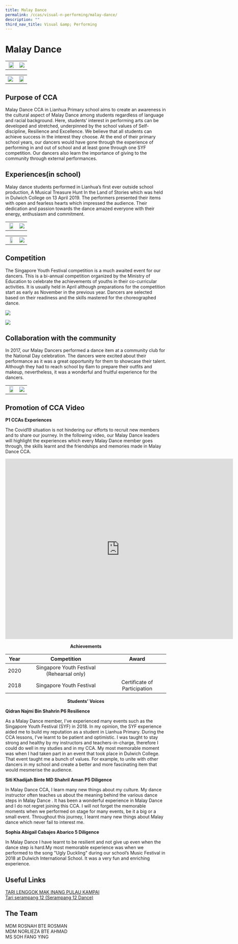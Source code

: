 ```yaml
---
title: Malay Dance
permalink: /ccas/visual-n-performing/malay-dance/
description: ""
third_nav_title: Visual &amp; Performing
---
```

# Malay Dance

|   |   |
|:-:|:-:|
|  <img src="/images/CCAs/Malay%20Dance/Malay%20Dance_1.jpg" style="width:92%"> |  ![](/images/CCAs/Malay%20Dance/Malay%20Dance_2.jpg)   |



|   |   |
|:-:|:-:|
|  ![](/images/CCAs/Malay%20Dance/Malay%20Dance_3.jpg) | <img src="/images/CCAs/Malay%20Dance/Malay%20Dance_4.jpg" style="width:85%">   |

## Purpose of CCA

Malay Dance CCA in Lianhua Primary school aims to create an awareness in the cultural aspect of Malay Dance among students regardless of language and racial background. Here, students’ interest in performing arts can be developed and stretched, underpinned by the school values of Self-discipline, Resilience and Excellence. We believe that all students can achieve success in the interest they choose. At the end of their primary school years, our dancers would have gone through the experience of performing in and out of school and at least gone through one SYF competition. Our dancers also learn the importance of giving to the community through external performances.

## Experiences(in school)

Malay dance students performed in Lianhua’s first ever outside school production, A Musical Treasure Hunt In the Land of Stories which was held in Dulwich College on 13 April 2019. The performers presented their items with open and fearless hearts which impressed the audience. Their dedication and passion towards the dance amazed everyone with their energy, enthusiasm and commitment.

|   |   |
|:-:|:-:|
| <img src="/images/CCAs/Malay%20Dance/Malay%20Dance_5.jpg" style="width:75%"> |  ![](/images/CCAs/Malay%20Dance/Malay%20Dance_6.jpg)   |


|   |   |
|:-:|:-:|
| <img src="/images/CCAs/Malay%20Dance/Malay%20Dance_7.jpg" style="width:65%"> |  ![](/images/CCAs/Malay%20Dance/Malay%20Dance_8.jpg)   |

## Competition

The Singapore Youth Festival competition is a much awaited event for our dancers. This is a bi-annual competition organized by the Ministry of Education to celebrate the achievements of youths in their co-curricular activities. It is usually held in April although preparations for the competition start as early as November in the previous year. Dancers are selected based on their readiness and the skills mastered for the choreographed dance.

![](/images/CCAs/Malay%20Dance/Malay%20Dance_9.jpg) 

![](/images/CCAs/Malay%20Dance/Malay%20Dance_10.png) 

## Collaboration with the community

In 2017, our Malay Dancers performed a dance item at a community club for the National Day celebration. The dancers were excited about their performance as it was a great opportunity for them to showcase their talent. Although they had to reach school by 6am to prepare their outfits and makeup, nevertheless, it was a wonderful and fruitful experience for the dancers.

|   |   |
|:-:|:-:|
| <img src="/images/CCAs/Malay%20Dance/Malay%20Dance_11.jpg" style="width:75%"> |  ![](/images/CCAs/Malay%20Dance/Malay%20Dance_12.jpg)   |

## Promotion of CCA Video

**P1 CCAs Experiences**

The Covid19 situation is not hindering our efforts to recruit new members and to share our journey. In the following video, our Malay Dance leaders will highlight the experiences which every Malay Dance member goes through, the skills learnt and the friendships and memories made in Malay Dance CCA.


<iframe width="713" height="565" src="https://www.youtube.com/embed/rk7_0mrZ-5M" title="CCA EXPERIENCE   PA MALAY DANCE" frameborder="0" allow="accelerometer; autoplay; clipboard-write; encrypted-media; gyroscope; picture-in-picture" allowfullscreen=""></iframe>

**<center>Achievements</center>**

| Year |                Competition                |             Award            |
|:----:|:-------------:|:------------------:|
| 2020 | Singapore Youth Festival (Rehearsal only) |                              |
| 2018 |          Singapore Youth Festival         | Certificate of Participation |

**<center>Students’ Voices</center>**

**Qidran Najmi Bin Shahrin P6 Resilience**

As a Malay Dance member, I've experienced many events such as the Singapore Youth Festival (SYF) in 2018. In my opinion, the SYF experience aided me to build my reputation as a student in Lianhua Primary. During the CCA lessons, I've learnt to be patient and optimistic. I was taught to stay strong and healthy by my instructors and teachers-in-charge, therefore I could do well in my studies and in my CCA. My most memorable moment was when I had taken part in an event that took place in Dulwich College. That event taught me a bunch of values. For example, to unite with other dancers in my school and create a better and more fascinating item that would mesmerise the audience.

  

**Siti Khadijah Binte MD Shahril Aman P5 Diligence**

In Malay Dance CCA, I learn many new things about my culture. My dance instructor often teaches us about the meaning behind the various dance steps in Malay Dance . It has been a wonderful experience in Malay Dance and I do not regret joining this CCA. I will not forget the memorable moments when we performed on stage for many events, be it a big or a small event. Throughout this journey, I learnt many new things about Malay dance which never fail to interest me.

  

**Sophia Abigail Cabajes Abarico 5 Diligence**

In Malay Dance I have learnt to be resilient and not give up even when the dance step is hard.My most memorable experience was when we performed to the song "Ugly Duckling" during our school’s Music Festival in 2018 at Dulwich International School. It was a very fun and enriching experience.

## Useful Links

<a href="https://www.youtube.com/watch?v=osXv2AAk1w4" target="_blank">TARI LENGGOK MAK INANG PULAU KAMPAI</a>   
<a href="https://www.youtube.com/watch?v=Rg1PUM0M0NI" target="_blank">Tari serampang 12 (Serampang 12 Dance)</a>

## The Team

MDM ROSNAH BTE ROSMAN<br>
MDM NORLIEZA BTE AHMAD<br>
MS SOH FANG YING